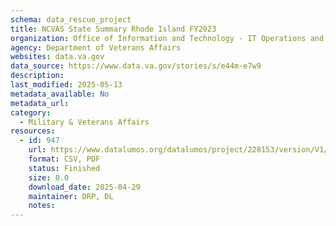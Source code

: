 ```yaml
---
schema: data_rescue_project 
title: NCVAS State Summary Rhode Island FY2023
organization: Office of Information and Technology - IT Operations and Services (ITOPS)
agency: Department of Veterans Affairs
websites: data.va.gov
data_source: https://www.data.va.gov/stories/s/e44m-e7w9
description: 
last_modified: 2025-05-13
metadata_available: No
metadata_url: 
category:
  - Military & Veterans Affairs 
resources:
  - id: 947
    url: https://www.datalumos.org/datalumos/project/228153/version/V1/view
    format: CSV, PDF
    status: Finished
    size: 0.0
    download_date: 2025-04-29
    maintainer: DRP, DL
    notes: 
---
```

